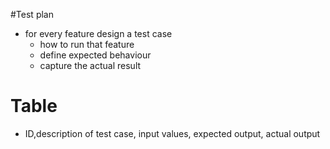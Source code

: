 #Test plan 
* for every feature design a test case
  * how to run that feature
  * define expected behaviour
  * capture the actual result 

# Table
 * ID,description of test case, input values, expected output, actual output 
